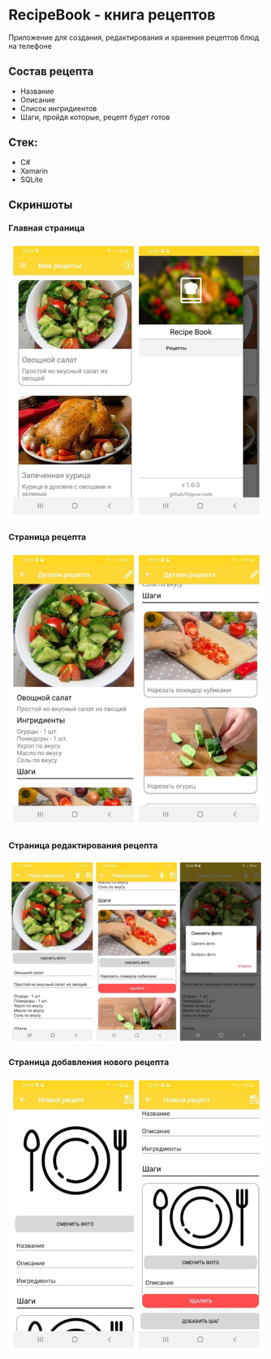 # RecipeBook - книга рецептов
Приложение для создания, редактирования и хранения рецептов блюд на телефоне  

## Состав рецепта
+ Название
+ Описание
+ Список ингридиентов
+ Шаги, пройдя которые, рецепт будет готов

## Стек:
+ С#
+ Xamarin
+ SQLite

## Скриншоты
### Главная страница
![](https://github.com/filippov-code/RecipeBook/blob/master/screenshots/1-2.jpg)
### Страница рецепта
![](https://github.com/filippov-code/RecipeBook/blob/master/screenshots/3-4.jpg)
### Страница редактирования рецепта
![](https://github.com/filippov-code/RecipeBook/blob/master/screenshots/5-6-7.jpg)
### Страница добавления нового рецепта
![](https://github.com/filippov-code/RecipeBook/blob/master/screenshots/8-9.jpg)
